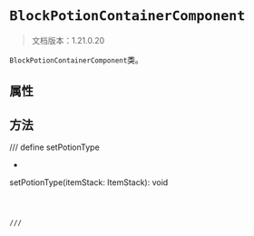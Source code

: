 # `BlockPotionContainerComponent`

> 文档版本：1.21.0.20

`BlockPotionContainerComponent`类。

## 属性

## 方法

/// define
setPotionType

- ```js
setPotionType(itemStack: ItemStack): void
```



///

